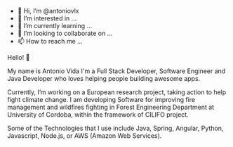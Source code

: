 - 👋 Hi, I’m @antoniovlx
- 👀 I’m interested in ...
- 🌱 I’m currently learning ...
- 💞️ I’m looking to collaborate on ...
- 📫 How to reach me ...


Hello! 👋

My name is Antonio Vida I'm a Full Stack Developer, Software Engineer and Java Developer who loves helping people building awesome apps.

Currently, I’m working on a European research project, taking action to help fight climate change. I am developing Software for improving fire management and wildfires fighting in Forest Engineering Department at University of Cordoba, within the framework of CILIFO project.

Some of the Technologies that I use include Java, Spring, Angular, Python, Javascript, Node.js, or AWS (Amazon Web Services).
